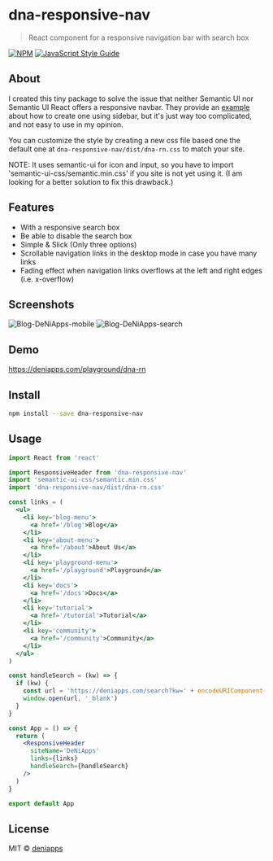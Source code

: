 # dna-responsive-nav

> React component for a responsive navigation bar with search box

[![NPM](https://img.shields.io/npm/v/dna-responsive-nav.svg)](https://www.npmjs.com/package/dna-responsive-nav) [![JavaScript Style Guide](https://img.shields.io/badge/code_style-standard-brightgreen.svg)](https://standardjs.com)

## About

I created this tiny package to solve the issue that neither Semantic UI nor Semantic UI React offers a responsive navbar. They provide an [example](https://github.com/Semantic-Org/Semantic-UI-React/blob/master/docs/src/layouts/HomepageLayout.js) about how to create one using sidebar, but it's just way too complicated, and not easy to use in my opinion.

You can customize the style by creating a new css file based one the default one at `dna-responsive-nav/dist/dna-rn.css` to match your site.

NOTE: It uses semantic-ui for icon and input, so you have to import 'semantic-ui-css/semantic.min.css' if you site is not yet using it. (I am looking for a better solution to fix this drawback.)

## Features

- With a responsive search box
- Be able to disable the search box
- Simple & Slick (Only three options)
- Scrollable navigation links in the desktop mode in case you have many links
- Fading effect when navigation links overflows at the left and right edges (i.e. x-overflow)

## Screenshots

![Blog-DeNiApps-mobile](https://user-images.githubusercontent.com/66892370/91248617-057a6380-e723-11ea-9b22-13840f2e52f6.png)
![Blog-DeNiApps-search](https://user-images.githubusercontent.com/66892370/91248659-1fb44180-e723-11ea-958e-f75e1b084dc1.png)

## Demo

https://deniapps.com/playground/dna-rn

## Install

```bash
npm install --save dna-responsive-nav
```

## Usage

```jsx
import React from 'react'

import ResponsiveHeader from 'dna-responsive-nav'
import 'semantic-ui-css/semantic.min.css'
import 'dna-responsive-nav/dist/dna-rn.css'

const links = (
  <ul>
    <li key='blog-menu'>
      <a href='/blog'>Blog</a>
    </li>
    <li key='about-menu'>
      <a href='/about'>About Us</a>
    </li>
    <li key='playground-menu'>
      <a href='/playground'>Playground</a>
    </li>
    <li key='docs'>
      <a href='/docs'>Docs</a>
    </li>
    <li key='tutorial'>
      <a href='/tutorial'>Tutorial</a>
    </li>
    <li key='community'>
      <a href='/community'>Community</a>
    </li>
  </ul>
)

const handleSearch = (kw) => {
  if (kw) {
    const url = 'https://deniapps.com/search?kw=' + encodeURIComponent(kw)
    window.open(url, '_blank')
  }
}

const App = () => {
  return (
    <ResponsiveHeader
      siteName='DeNiApps'
      links={links}
      handleSearch={handleSearch}
    />
  )
}

export default App
```

## License

MIT © [deniapps](https://github.com/deniapps)
